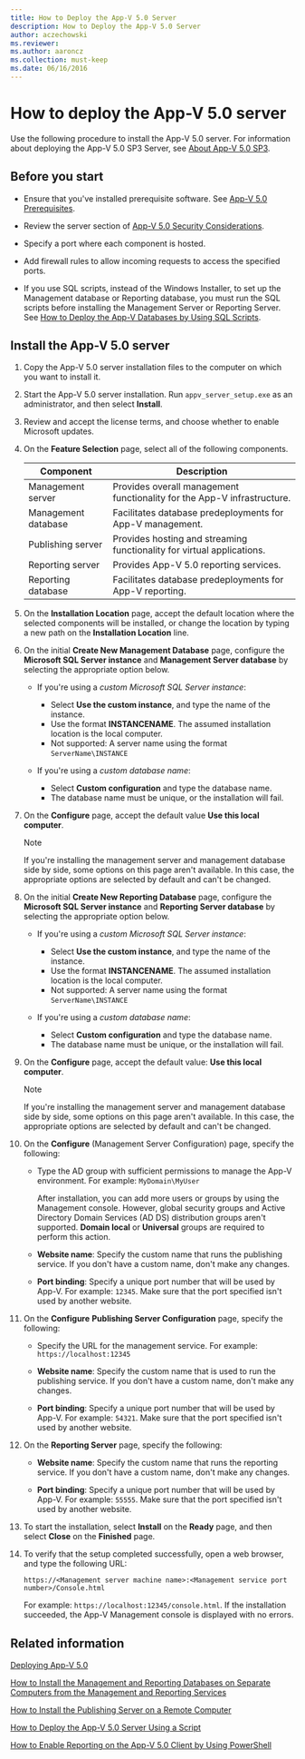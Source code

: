 ```yaml
---
title: How to Deploy the App-V 5.0 Server
description: How to Deploy the App-V 5.0 Server
author: aczechowski
ms.reviewer:
ms.author: aaroncz
ms.collection: must-keep
ms.date: 06/16/2016
---
```


# How to deploy the App-V 5.0 server

Use the following procedure to install the App-V 5.0 server. For information about deploying the App-V 5.0 SP3 Server, see [About App-V 5.0 SP3](about-app-v-50-sp3.md#bkmk-migrate-to-50sp3).

## Before you start

- Ensure that you've installed prerequisite software. See [App-V 5.0 Prerequisites](app-v-50-prerequisites.md).

- Review the server section of [App-V 5.0 Security Considerations](app-v-50-security-considerations.md).

- Specify a port where each component is hosted.

- Add firewall rules to allow incoming requests to access the specified ports.

- If you use SQL scripts, instead of the Windows Installer, to set up the Management database or Reporting database, you must run the SQL scripts before installing the Management Server or Reporting Server. See [How to Deploy the App-V Databases by Using SQL Scripts](how-to-deploy-the-app-v-databases-by-using-sql-scripts.md).

## Install the App-V 5.0 server

1. Copy the App-V 5.0 server installation files to the computer on which you want to install it.

2. Start the App-V 5.0 server installation. Run `appv_server_setup.exe` as an administrator, and then select **Install**.

3. Review and accept the license terms, and choose whether to enable Microsoft updates.

4. On the **Feature Selection** page, select all of the following components.

    | Component | Description |
    |--|--|
    | Management server | Provides overall management functionality for the App-V infrastructure. |
    | Management database | Facilitates database predeployments for App-V management. |
    | Publishing server | Provides hosting and streaming functionality for virtual applications. |
    | Reporting server | Provides App-V 5.0 reporting services. |
    | Reporting database | Facilitates database predeployments for App-V reporting. |

5. On the **Installation Location** page, accept the default location where the selected components will be installed, or change the location by typing a new path on the **Installation Location** line.

6. On the initial **Create New Management Database** page, configure the **Microsoft SQL Server instance** and **Management Server database** by selecting the appropriate option below.

   - If you're using a *custom Microsoft SQL Server instance*:

     - Select **Use the custom instance**, and type the name of the instance.
     - Use the format **INSTANCENAME**. The assumed installation location is the local computer.
     - Not supported: A server name using the format `ServerName\INSTANCE`

   - If you're using a *custom database name*:

     - Select **Custom configuration** and type the database name.
     - The database name must be unique, or the installation will fail.

7. On the **Configure** page, accept the default value **Use this local computer**.

   > [!NOTE]
   > If you're installing the management server and management database side by side, some options on this page aren't available. In this case, the appropriate options are selected by default and can't be changed.

8. On the initial **Create New Reporting Database** page, configure the **Microsoft SQL Server instance** and **Reporting Server database** by selecting the appropriate option below.

   - If you're using a *custom Microsoft SQL Server instance*:

     - Select **Use the custom instance**, and type the name of the instance.
     - Use the format **INSTANCENAME**. The assumed installation location is the local computer.
     - Not supported: A server name using the format `ServerName\INSTANCE`

   - If you're using a *custom database name*:

     - Select **Custom configuration** and type the database name.
     - The database name must be unique, or the installation will fail.

9. On the **Configure** page, accept the default value: **Use this local computer**.

   > [!NOTE]
   > If you're installing the management server and management database side by side, some options on this page aren't available. In this case, the appropriate options are selected by default and can't be changed.

10. On the **Configure** (Management Server Configuration) page, specify the following:

    - Type the AD group with sufficient permissions to manage the App-V environment. For example: `MyDomain\MyUser`

      After installation, you can add more users or groups by using the Management console. However, global security groups and Active Directory Domain Services (AD DS) distribution groups aren't supported. **Domain local** or **Universal** groups are required to perform this action.

    - **Website name**: Specify the custom name that runs the publishing service. If you don't have a custom name, don't make any changes.

    - **Port binding**: Specify a unique port number that will be used by App-V. For example: `12345`. Make sure that the port specified isn't used by another website.

11. On the **Configure** **Publishing Server Configuration** page, specify the following:

    - Specify the URL for the management service. For example: `https://localhost:12345`

    - **Website name**: Specify the custom name that is used to run the publishing service. If you don't have a custom name, don't make any changes.

    - **Port binding**: Specify a unique port number that will be used by App-V. For example: `54321`. Make sure that the port specified isn't used by another website.

12. On the **Reporting Server** page, specify the following:

    - **Website name**: Specify the custom name that runs the reporting service. If you don't have a custom name, don't make any changes.

    - **Port binding**: Specify a unique port number that will be used by App-V. For example: `55555`. Make sure that the port specified isn't used by another website.

13. To start the installation, select **Install** on the **Ready** page, and then select **Close** on the **Finished** page.

14. To verify that the setup completed successfully, open a web browser, and type the following URL:

    `https://<Management server machine name>:<Management service port number>/Console.html`

    For example: `https://localhost:12345/console.html`. If the installation succeeded, the App-V Management console is displayed with no errors.

## Related information

[Deploying App-V 5.0](deploying-app-v-50.md)

[How to Install the Management and Reporting Databases on Separate Computers from the Management and Reporting Services](how-to-install-the-management-and-reporting-databases-on-separate-computers-from-the-management-and-reporting-services.md)

[How to Install the Publishing Server on a Remote Computer](how-to-install-the-publishing-server-on-a-remote-computer.md)

[How to Deploy the App-V 5.0 Server Using a Script](how-to-deploy-the-app-v-50-server-using-a-script.md)

[How to Enable Reporting on the App-V 5.0 Client by Using PowerShell](how-to-enable-reporting-on-the-app-v-50-client-by-using-powershell.md)
